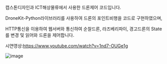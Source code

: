 캡스톤디자인과 ICT해상물류에서 사용한 드론제어 코드입니다. 

DroneKit-Python라이브러리를 사용하여 드론의 포인트비행을 코드로 구현하였으며,

HTTP통신을 이용하여 웹서버와 통신하여 순찰드론, 라즈베리파이, 경고드론의 State를 변경 및 읽어와 드론을 제어합니다.

시연영상:https://www.youtube.com/watch?v=1nd7-OUGe1g

![image](https://github.com/GangHo/drone_mission/assets/123044407/c57a14f2-21ae-40fc-a22c-16b0581aa19a)
